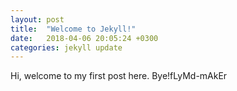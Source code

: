```yaml
---
layout: post
title:  "Welcome to Jekyll!"
date:   2018-04-06 20:05:24 +0300
categories: jekyll update
---
```

Hi, welcome to my first post here.
Bye!fLyMd-mAkEr